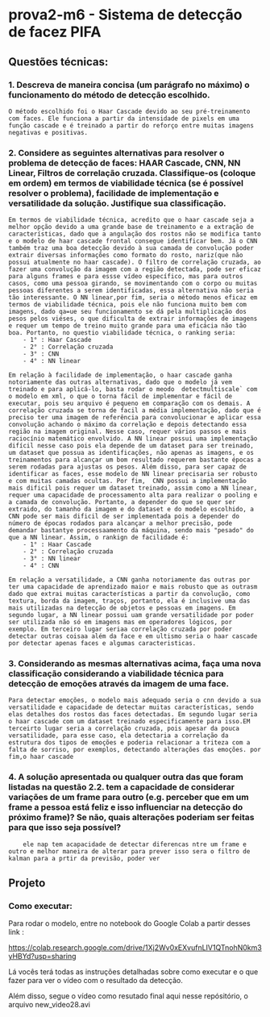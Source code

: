 # prova2-m6 - Sistema de detecção de facez PIFA

## Questões técnicas:

### 1. Descreva de maneira concisa (um parágrafo no máximo) o funcionamento do método de detecção escolhido.

    O método escolhido foi o Haar Cascade devido ao seu pré-treinamento com faces. Ele funciona a partir da intensidade de pixels em uma função cascade e é treinado a partir do reforço entre muitas imagens negativas e positivas.


### 2. Considere as seguintes alternativas para resolver o problema de detecção de faces: HAAR Cascade, CNN, NN Linear, Filtros de correlação cruzada. Classifique-os (coloque em ordem) em termos de viabilidade técnica (se é possível resolver o problema), facilidade de implementação e versatilidade da solução. Justifique sua classificação.
    Em termos de viabilidade técnica, acredito que o haar cascade seja a melhor opção devido a uma grande base de treinamento e a extração de características, dado que a angulação dos rostos não se modifica tanto e o modelo de haar cascade frontal consegue identificar bem. Já o CNN também traz uma boa detecção devido à sua camada de convolução poder extrair diversas informações como formato do rosto, nariz(que não possui atualmente no haar cascade). O filtro de correlação cruzada, ao fazer uma convolução da imagem com a região detectada, pode ser eficaz para alguns frames e para essse vídeo específico, mas para outros casos, como uma pessoa girando, se movimentando com o corpo ou muitas pessoas diferentes a serem identificadas, essa alternativa não seria tão interessante. O NN linear,por fim, seria o método menos eficaz em termos de viabilidade técnica, pois ele não funciona muito bem com imagens, dado qa=ue seu funcionamento se dá pela multiplicação dos pesos pelos viéses, o que dificulta de extrair informações de imagens e requer um tempo de treino muito grande para uma eficácia não tão boa. Portanto, no questio viabilidade técnica, o ranking seria:
        - 1° : Haar Cascade
        - 2° : Correlação cruzada
        - 3° : CNN
        - 4° : NN linear

    Em relação à facilidade de implementação, o haar cascade ganha notoriamente das outras alternativas, dado que o modelo já vem treinado e para aplicá-lo, basta rodar o meodo  detectmultiscale` com o modelo em xml, o que o torna fácil de implementar e fácil de executar, pois seu arquivo é pequeno em comparação com os demais. A correlação cruzada se torna de facil a média implementação, dado que é preciso ter uma imagem de referência para convolucionar e aplicar essa convolução achando o máximo da correlação e depois detectando essa região na imagem original. Nesse caso, requer vários passos e mais raciocínio matemático envolvido. A NN linear possui uma implementação difícil nesse caso pois ela depende de um dataset para ser treinado, um dataset que possua as identificações, não apenas as imagens, e os treinamentos para alcançar um bom resultado requerem bastante épocas a serem rodadas para ajustas os pesos. Além disso, para ser capaz de identificar as faces, esse modelo de NN linear precisaria ser robusto e com muitas camadas ocultas. Por fim,  CNN possui a implementação mais dificil pois requer um dataset treinado, assim como a NN linear, requer uma capacidade de processamento alta para realizar o pooling e a camada de convolução. Portanto, a depender do que se quer ser extraido, do tamanho da imagem e do dataset e do modelo escolhido, a CNN pode ser mais dificil de ser implementada pois a depender do número de épocas rodados para alcançar a melhor precisão, pode demandar bastantye processaamento da máquina, sendo mais "pesado" do que a NN linear. Assim, o rankign de facilidade é:
        - 1° : Haar Cascade
        - 2° : Correlação cruzada
        - 3° : NN linear
        - 4° : CNN

    Em relação a versatilidade, a CNN ganha notoriamente das outras por ter uma capacidade de aprendizado maior e mais robusto que as outrasm dado que extrai muitas características a partir da convolução, como textura, borda da imagem, traços, portanto, ela é inclusive uma das mais utilizadas na detecção de objetos e pessoas em imagens. Em segundo lugar, a NN linear possui uam grande versatilidade por poder ser utilizada não só em imagens mas em operadores lógicos, por exemplo. Em terceiro lugar seriaa correlação cruzada por poder detectar outras coisaa além da face e em ultismo seria o haar cascade por detectar apenas faces e algumas caracteristicas.

### 3. Considerando as mesmas alternativas acima, faça uma nova classificação considerando a viabilidade técnica para detecção de emoções através da imagem de uma face.
    Para detectar emoções, o modelo mais adequado seria o cnn devido a sua versatilidade e capacidade de detectar muitas características, sendo elas detalhes dos rostos das faces detectadas. Em segundo lugar seria o haar cascade com um dataset treinado especificamente para isso.EM terceirto lugar seria a correlação cruzada, pois apesar da pouca versatilidade, para esse caso, ela detectaria a correlação da estrutura dos tipos de emoções e poderia relacionar a triteza com a falta de sorriso, por exemplos, detectando alterações das emoções. por fim,o haar cascade 


### 4. A solução apresentada ou qualquer outra das que foram listadas na questão 2.2. tem a capacidade de considerar variações de um frame para outro (e.g. perceber que em um frame a pessoa está feliz e isso influenciar na detecção do próximo frame)? Se não, quais alterações poderiam ser feitas para que isso seja possível?
        ele nap tem acapacidade de detectar diferencas ntre um frame e outro e melhor maneira de alterar para prever isso sera o filtro de kalman para a prtir da previsão, poder ver 




## Projeto

### Como executar:

Para rodar o modelo, entre no notebook do Google Colab a partir desses link :

https://colab.research.google.com/drive/1Xj2Wv0xEXvufnLIV1QTnohN0km3yHBYd?usp=sharing

Lá vocês terá todas as instruções detalhadas sobre como executar e o que fazer para ver o vídeo com o resultado da detecção.


Além disso, segue o vídeo como resutado final aqui nesse repósitório, o arquivo new_video28.avi
